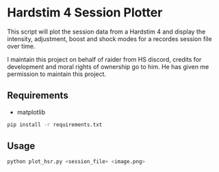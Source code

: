# Hardstim 4 Session Plotter

This script will plot the session data from a Hardstim 4 and display the intensity, adjustment, boost and
shock modes for a recordes session file over time.

I maintain this project on behalf of raider from HS discord, credits for development and moral rights of ownership 
go to him. He has given me permission to maintain this project.

## Requirements
 * matplotlib
```bash
pip install -r requirements.txt
```

## Usage
```bash
python plot_hsr.py <session_file> <image.png>
```